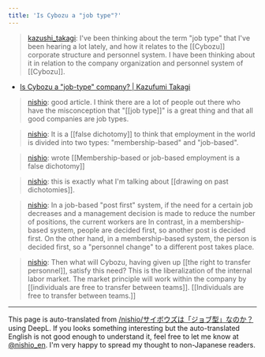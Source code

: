 ```yaml
---
title: 'Is Cybozu a "job type"?'
---
```


> [kazushi_takagi](https://twitter.com/kazushi_takagi/status/1387361650248863744): I've been thinking about the term "job type" that I've been hearing a lot lately, and how it relates to the [[Cybozu]] corporate structure and personnel system. I have been thinking about it in relation to the company organization and personnel system of [[Cybozu]].
- [Is Cybozu a "job-type" company? | Kazufumi Takagi](https://comemo.nikkei.com/n/nfbd3d4321353)

> [nishio](https://twitter.com/nishio/status/1387404505239613441): good article. I think there are a lot of people out there who have the misconception that "[[job type]]" is a great thing and that all good companies are job types.

> [nishio](https://twitter.com/nishio/status/1387407050028683267): It is a [[false dichotomy]] to think that employment in the world is divided into two types: "membership-based" and "job-based".

> [nishio](https://twitter.com/nishio/status/1387575152242683907): wrote [[Membership-based or job-based employment is a false dichotomy]]

> [nishio](https://twitter.com/nishio/status/1387575834366550016): this is exactly what I'm talking about [[drawing on past dichotomies]].

> [nishio](https://twitter.com/nishio/status/1387585322133774337): In a job-based "post first" system, if the need for a certain job decreases and a management decision is made to reduce the number of positions, the current workers are In contrast, in a membership-based system, people are decided first, so another post is decided first. On the other hand, in a membership-based system, the person is decided first, so a "personnel change" to a different post takes place.

> [nishio](https://twitter.com/nishio/status/1387587021976133635): Then what will Cybozu, having given up [[the right to transfer personnel]], satisfy this need? This is the liberalization of the internal labor market. The market principle will work within the company by [[individuals are free to transfer between teams]].  [[Individuals are free to transfer between teams.]]
---
This page is auto-translated from [/nishio/サイボウズは「ジョブ型」なのか？](https://scrapbox.io/nishio/サイボウズは「ジョブ型」なのか？) using DeepL. If you looks something interesting but the auto-translated English is not good enough to understand it, feel free to let me know at [@nishio_en](https://twitter.com/nishio_en). I'm very happy to spread my thought to non-Japanese readers.